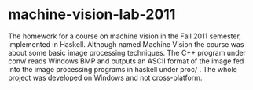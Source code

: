 machine-vision-lab-2011
=======================

The homework for a course on machine vision in the Fall 2011 semester, implemented in Haskell.
Although named Machine Vision the course was about some basic image processing techniques.
The C++ program under conv/ reads Windows BMP and outputs an ASCII format of the image fed into the image processing programs in haskell under proc/ .
The whole project was developed on Windows and not cross-platform.
